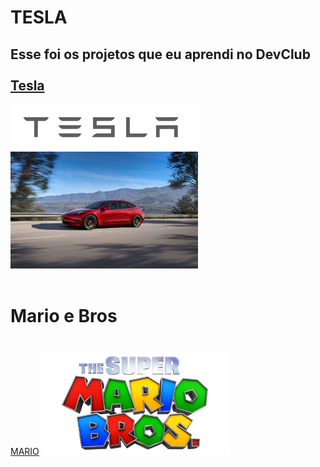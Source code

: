 <h1>TESLA</h1>
<h2>Esse foi os projetos que eu aprendi no DevClub <a href="https://diego121985.github.io/Tesla/"><br><br>Tesla</a></h2>
<img src="https://github.com/Diego121985/Tesla/blob/main/img/logo.png?raw=true" width="300px">
<img src=https://github.com/Diego121985/Tesla/blob/main/img/model-3.png?raw=true" width="300px">
<br>
<br>
<h1>Mario e Bros</h1>
<br>
<a href="https://diego121985.github.io/Ganhando_Mil_reais_7_dias/">MARIO</a>
<img src="https://github.com/Diego121985/Ganhando_Mil_reais_7_dias/blob/main/img/logo%20(1).png?raw=true" width="300px">
